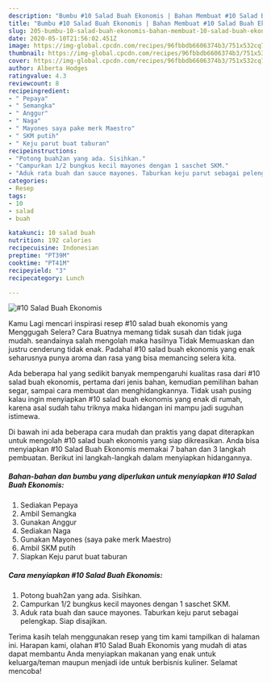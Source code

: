 ```yaml
---
description: "Bumbu #10 Salad Buah Ekonomis | Bahan Membuat #10 Salad Buah Ekonomis Yang Bisa Manjain Lidah"
title: "Bumbu #10 Salad Buah Ekonomis | Bahan Membuat #10 Salad Buah Ekonomis Yang Bisa Manjain Lidah"
slug: 205-bumbu-10-salad-buah-ekonomis-bahan-membuat-10-salad-buah-ekonomis-yang-bisa-manjain-lidah
date: 2020-05-10T21:56:02.451Z
image: https://img-global.cpcdn.com/recipes/96fbbdb6606374b3/751x532cq70/10-salad-buah-ekonomis-foto-resep-utama.jpg
thumbnail: https://img-global.cpcdn.com/recipes/96fbbdb6606374b3/751x532cq70/10-salad-buah-ekonomis-foto-resep-utama.jpg
cover: https://img-global.cpcdn.com/recipes/96fbbdb6606374b3/751x532cq70/10-salad-buah-ekonomis-foto-resep-utama.jpg
author: Alberta Hodges
ratingvalue: 4.3
reviewcount: 8
recipeingredient:
- " Pepaya"
- " Semangka"
- " Anggur"
- " Naga"
- " Mayones saya pake merk Maestro"
- " SKM putih"
- " Keju parut buat taburan"
recipeinstructions:
- "Potong buah2an yang ada. Sisihkan."
- "Campurkan 1/2 bungkus kecil mayones dengan 1 saschet SKM."
- "Aduk rata buah dan sauce mayones. Taburkan keju parut sebagai pelengkap. Siap disajikan."
categories:
- Resep
tags:
- 10
- salad
- buah

katakunci: 10 salad buah 
nutrition: 192 calories
recipecuisine: Indonesian
preptime: "PT39M"
cooktime: "PT41M"
recipeyield: "3"
recipecategory: Lunch

---
```



![#10 Salad Buah Ekonomis](https://img-global.cpcdn.com/recipes/96fbbdb6606374b3/751x532cq70/10-salad-buah-ekonomis-foto-resep-utama.jpg)

Kamu Lagi mencari inspirasi resep #10 salad buah ekonomis yang Menggugah Selera? Cara Buatnya memang tidak susah dan tidak juga mudah. seandainya salah mengolah maka hasilnya Tidak Memuaskan dan justru cenderung tidak enak. Padahal #10 salad buah ekonomis yang enak seharusnya punya aroma dan rasa yang bisa memancing selera kita.

Ada beberapa hal yang sedikit banyak mempengaruhi kualitas rasa dari #10 salad buah ekonomis, pertama dari jenis bahan, kemudian pemilihan bahan segar, sampai cara membuat dan menghidangkannya. Tidak usah pusing kalau ingin menyiapkan #10 salad buah ekonomis yang enak di rumah, karena asal sudah tahu triknya maka hidangan ini mampu jadi suguhan istimewa.




Di bawah ini ada beberapa cara mudah dan praktis yang dapat diterapkan untuk mengolah #10 salad buah ekonomis yang siap dikreasikan. Anda bisa menyiapkan #10 Salad Buah Ekonomis memakai 7 bahan dan 3 langkah pembuatan. Berikut ini langkah-langkah dalam menyiapkan hidangannya.

<!--inarticleads1-->

##### Bahan-bahan dan bumbu yang diperlukan untuk menyiapkan #10 Salad Buah Ekonomis:

1. Sediakan  Pepaya
1. Ambil  Semangka
1. Gunakan  Anggur
1. Sediakan  Naga
1. Gunakan  Mayones (saya pake merk Maestro)
1. Ambil  SKM putih
1. Siapkan  Keju parut buat taburan




<!--inarticleads2-->

##### Cara menyiapkan #10 Salad Buah Ekonomis:

1. Potong buah2an yang ada. Sisihkan.
1. Campurkan 1/2 bungkus kecil mayones dengan 1 saschet SKM.
1. Aduk rata buah dan sauce mayones. Taburkan keju parut sebagai pelengkap. Siap disajikan.




Terima kasih telah menggunakan resep yang tim kami tampilkan di halaman ini. Harapan kami, olahan #10 Salad Buah Ekonomis yang mudah di atas dapat membantu Anda menyiapkan makanan yang enak untuk keluarga/teman maupun menjadi ide untuk berbisnis kuliner. Selamat mencoba!
